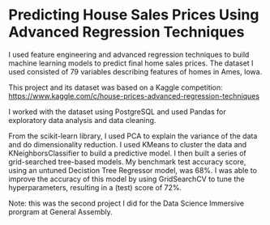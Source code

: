 # Predicting House Sales Prices Using Advanced Regression Techniques

I used feature engineering and advanced regression techniques to build machine learning models to predict final home sales prices. The dataset I used consisted of 79 variables describing features of homes in Ames, Iowa.

This project and its dataset was based on a Kaggle competition: https://www.kaggle.com/c/house-prices-advanced-regression-techniques

I worked with the dataset using PostgreSQL and used Pandas for exploratory data analysis and data cleaning. 

From the scikit-learn library, I used PCA to explain the variance of the data and do dimensionality reduction. I used KMeans to cluster the data and KNeighborsClassifier to build a predictive model. I then built a series of grid-searched tree-based models. My benchmark test accuracy score, using an untuned Decistion Tree Regressor model, was 68%. I was able to improve the accuracy of this model by using GridSearchCV to tune the hyperparameters, resulting in a (test) score of 72%.

Note: this was the second project I did for the Data Science Immersive prorgram at General Assembly.

